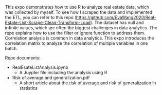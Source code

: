 This expo demonstrates how to use R to analyze real estate data, which was collected by myself. To see how I scraped the data and implemented the ETL, you can refer to this repo (https://github.com/EvaWang2020/Real-Estate-List-Scrape-Clean-Transform-Load). 
The dataset has null and infinite values, which are often the biggest challenges in data analytics. The repo explains how to use the filter or ignore function to address them. Correlation analysis is common in data analytics. This expo introduces the correlation matrix to analyze the correlation of multiple variables in one batch.

Repo documents:
- RealEsateListAnalysis.ipynb
  - A Juypter file including the analysis using R
- Risk of average and generalization.pdf
  - A short article about the risk of average and risk of generalization in statistics 
